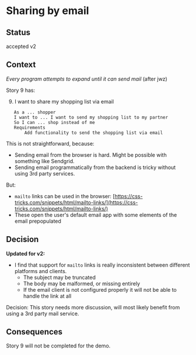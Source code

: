 # Sharing by email

## Status

accepted v2

## Context

_Every program attempts to expand until it can send mail_  (after jwz)


Story 9 has:

9. I want to share my shopping list via email
```
   As a ... shopper
   I want to ... I want to send my shopping list to my partner
   So I can ... shop instead of me
   Requirements
       Add functionality to send the shopping list via email
```

This is not straightforward, because:
 - Sending email from the browser is hard. Might be possible with something like Sendgrid.
 - Sending email programmatically from the backend is tricky without using 3rd party services. 

But:
 - `mailto` links can be used in the browser:  [https://css-tricks.com/snippets/html/mailto-links/](https://css-tricks.com/snippets/html/mailto-links/)
 - These open the user's default email app with some elements of the email prepopulated

## Decision

**Updated for v2:**
 - I find that support for `mailto` links is really inconsistent between different platforms and clients.
   - The subject may be truncated
   - The body may be malformed, or missing entirely
   - If the email client is not configured properly it will not be able to handle the link at all

Decision: This story needs more discussion, will most likely benefit from using a 3rd party mail service.

## Consequences

Story 9 will not be completed for the demo.
